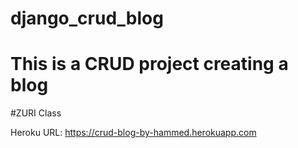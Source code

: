 # django_crud_blog
# This is a CRUD project creating a blog
#ZURI Class


Heroku URL: https://crud-blog-by-hammed.herokuapp.com

